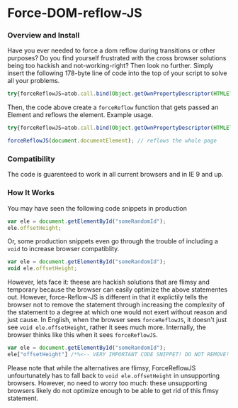 # Force-DOM-reflow-JS
### Overview and Install

Have you ever needed to force a dom reflow during transitions or other purposes? Do you find yourself frustrated with the cross browser solutions being too hackish and not-working-right? Then look no further. Simply insert the following 178-byte line of code into the top of your script to solve all your problems.

```Javascript
try{forceReflowJS=atob.call.bind(Object.getOwnPropertyDescriptor(HTMLElement.prototype,"offsetHeight").get)}catch(e){forceReflowJS=function(a){"use strict";void a.offsetHeight}}//anonyco
```

Then, the code above create a `forceReflow` function that gets passed an Element and reflows the element. Example usage.

```Javascript
try{forceReflowJS=atob.call.bind(Object.getOwnPropertyDescriptor(HTMLElement.prototype,"offsetHeight").get)}catch(e){forceReflowJS=function(a){"use strict";void a.offsetHeight}}//anonyco

forceReflowJS(document.documentElement); // reflows the whole page
```

### Compatibility
The code is guarenteed to work in all current browsers and in IE 9 and up.

### How It Works
You may have seen the following code snippets in production

```Javascript
var ele = document.getElementById("someRandomId");
ele.offsetHeight;
```

Or, some production snippets even go through the trouble of including a `void` to increase browser compatiblity.

```Javascript
var ele = document.getElementById("someRandomId");
void ele.offsetHeight;
```

However, lets face it: theese are hackish solutions that are flimsy and temporary because the browser can easily optimize the above statementes out. However, force-Reflow-JS is different in that it explictily tells the browser not to remove the statement through increasing the complexity of the statement to a degree at which one would not exert without reason and just cause. In English, when the browser sees `forceReflowJS`, it doesn't just see `void ele.offsetHeight`, rather it sees much more. Internally, the browser thinks like this when it sees `forceReflowJS`.

```Javascript
var ele = document.getElementById("someRandomId");
ele["offsetHeight"] /*%<-- VERY IMPORTANT CODE SNIPPET! DO NOT REMOVE! URGENT! THIS IS THE BROWSER SPEAKING TO ITSELF! -->%*/;
```

Please note that while the alternatives are flimsy, ForceReflowJS unfourtunately has to fall back to `void ele.offsetHeight` in unsupporting browsers. However, no need to worry too much: these unsupporting browsers likely do not optimize enough to be able to get rid of this flmsy statement.


